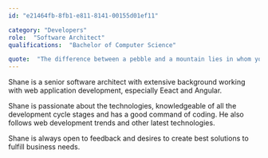 ```yaml
---
id: "e21464fb-8fb1-e811-8141-00155d01ef11"

category: "Developers"
role:  "Software Architect"
qualifications:  "Bachelor of Computer Science"

quote:  "The difference between a pebble and a mountain lies in whom you ask to move it."
---
```


Shane is a senior software architect with extensive background working with web application development, especially Eeact and Angular.

Shane is passionate about the technologies, knowledgeable of all the development cycle stages and has a good command of coding. He also follows web development trends and other latest technologies.

Shane is always open to feedback and desires to create best solutions to fulfill business needs.
